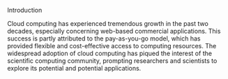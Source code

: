 Introduction 

Cloud computing has experienced tremendous growth in the past two decades, 
especially concerning web-based commercial applications. This success is 
partly attributed to the pay-as-you-go model, which has provided flexible and 
cost-effective access to computing resources. The widespread adoption of 
cloud computing has piqued the interest of the scientific computing community, 
prompting researchers and scientists to explore its potential and potential 
applications. 
